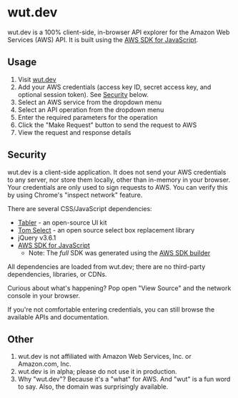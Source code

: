 # wut.dev
wut.dev is a 100% client-side, in-browser API explorer for the Amazon Web Services (AWS) API. It is built using the [AWS SDK for JavaScript](https://docs.aws.amazon.com/AWSJavaScriptSDK/latest/AWS.html).

## Usage
1. Visit [wut.dev](https://wut.dev)
2. Add your AWS credentials (access key ID, secret access key, and optional session token). See [Security](#security) below.
3. Select an AWS service from the dropdown menu
4. Select an API operation from the dropdown menu
5. Enter the required parameters for the operation
6. Click the "Make Request" button to send the request to AWS
7. View the request and response details

## Security
wut.dev is a client-side application. It does not send your AWS credentials to any server, nor store them locally, other than in-memory in your browser. Your credentials are only used to sign requests to AWS. You can verify this by using Chrome's "inspect network" feature.

There are several CSS/JavaScript dependencies:
* [Tabler](https://github.com/tabler/tabler) - an open-source UI kit
* [Tom Select](https://tom-select.js.org/) - an open source select box replacement library
* jQuery v3.6.1
* [AWS SDK for JavaScript](https://docs.aws.amazon.com/AWSJavaScriptSDK/latest/AWS.html)
    * Note: The _full_ SDK was generated using the [AWS SDK builder](https://sdk.amazonaws.com/builder/js/)

All dependencies are loaded from wut.dev; there are no third-party dependencies, libraries, or CDNs.

Curious about what's happening? Pop open "View Source" and the network console in your browser.

If you're not comfortable entering credentials, you can still browse the available APIs and documentation.

## Other
1. wut.dev is not affiliated with Amazon Web Services, Inc. or Amazon.com, Inc.
2. wut.dev is in alpha; please do not use it in production.
3. Why "wut.dev"? Because it's a "what" for AWS. And "wut" is a fun word to say. Also, the domain was surprisingly available.